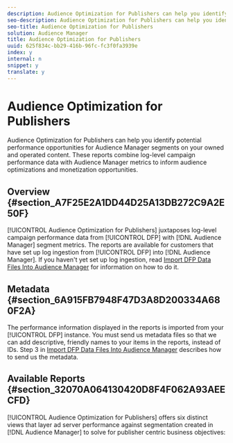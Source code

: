 ```yaml
---
description: Audience Optimization for Publishers can help you identify potential performance opportunities for Audience Manager segments on your owned and operated content. These reports combine log-level campaign performance data with Audience Manager metrics to inform audience optimizations and monetization opportunities.
seo-description: Audience Optimization for Publishers can help you identify potential performance opportunities for Audience Manager segments on your owned and operated content. These reports combine log-level campaign performance data with Audience Manager metrics to inform audience optimizations and monetization opportunities.
seo-title: Audience Optimization for Publishers
solution: Audience Manager
title: Audience Optimization for Publishers
uuid: 625f834c-bb29-416b-96fc-fc3f0fa3939e
index: y
internal: n
snippet: y
translate: y
---
```


# Audience Optimization for Publishers

Audience Optimization for Publishers can help you identify potential performance opportunities for Audience Manager segments on your owned and operated content. These reports combine log-level campaign performance data with Audience Manager metrics to inform audience optimizations and monetization opportunities.

## Overview {#section_A7F25E2A1DD44D25A13DB272C9A2E50F}

[!UICONTROL Audience Optimization for Publishers] juxtaposes log-level campaign performance data from [!UICONTROL DFP] with [!DNL Audience Manager] segment metrics. The reports are available for customers that have set up log ingestion from [!UICONTROL DFP] into [!DNL Audience Manager]. If you haven't yet set up log ingestion, read [Import DFP Data Files Into Audience Manager](../../../reporting/audience-optimization-reports/aor-publishers/import-dfp.md#concept_32EC89A543BA4333B62DD4C0B3E7060A) for information on how to do it.

## Metadata {#section_6A915FB7948F47D3A8D200334A680F2A}

The performance information displayed in the reports is imported from your [!UICONTROL DFP] instance. You must send us metadata files so that we can add descriptive, friendly names to your items in the reports, instead of IDs. Step 3 in [Import DFP Data Files Into Audience Manager](../../../reporting/audience-optimization-reports/aor-publishers/import-dfp.md#concept_32EC89A543BA4333B62DD4C0B3E7060A) describes how to send us the metadata.

## Available Reports {#section_32070A064130420D8F4F062A93AEECFD}

[!UICONTROL Audience Optimization for Publishers] offers six distinct views that layer ad server performance against segmentation created in [!DNL Audience Manager] to solve for publisher centric business objectives: 
